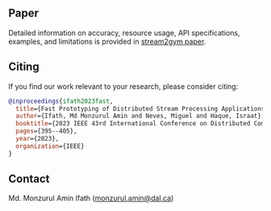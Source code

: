 ## Paper

Detailed information on accuracy, resource usage, API specifications, examples, and limitations is provided in [stream2gym paper](https://ieeexplore.ieee.org/abstract/document/10272479).

## Citing
If you find our work relevant to your research, please consider citing:

```bibtex
@inproceedings{ifath2023fast,
  title={Fast Prototyping of Distributed Stream Processing Applications with stream2gym},
  author={Ifath, Md Monzurul Amin and Neves, Miguel and Haque, Israat},
  booktitle={2023 IEEE 43rd International Conference on Distributed Computing Systems (ICDCS)},
  pages={395--405},
  year={2023},
  organization={IEEE}
}
```

## Contact

Md. Monzurul Amin Ifath (monzurul.amin@dal.ca)

